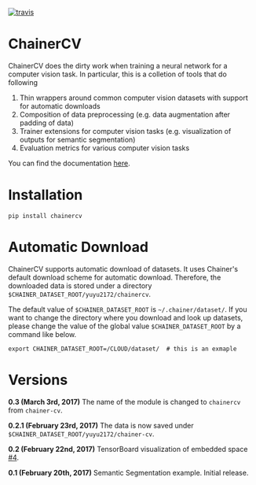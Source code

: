 [![travis](https://travis-ci.org/yuyu2172/chainercv.svg?branch=master)](https://travis-ci.org/yuyu2172/chainercv)

<!--[![pypi](https://img.shields.io/pypi/v/chainercv.svg)](https://pypi.python.org/pypi/chainercv)-->

# ChainerCV

ChainerCV does the dirty work when training a neural network for a computer vision task. In particular, this is a colletion of tools that do following

1. Thin wrappers around common computer vision datasets with support for automatic downloads
2. Composition of data preprocessing (e.g. data augmentation after padding of data)
3. Trainer extensions for computer vision tasks (e.g. visualization of outputs for semantic segmentation)
4. Evaluation metrics for various computer vision tasks


You can find the documentation [here](http://chainercv.readthedocs.io/en/latest/).



# Installation

```
pip install chainercv
```


# Automatic Download
ChainerCV supports automatic download of datasets. It uses Chainer's default download scheme for automatic download.
Therefore, the downloaded data is stored under a directory `$CHAINER_DATASET_ROOT/yuyu2172/chainercv`.

The default value of `$CHAINER_DATASET_ROOT` is `~/.chainer/dataset/`.
If you want to change the directory where you download and look up datasets, please change the value of the global value `$CHAINER_DATASET_ROOT` by a command like below.

```
export CHAINER_DATASET_ROOT=/CLOUD/dataset/  # this is an exmaple
```


# Versions

**0.3 (March 3rd, 2017)** The name of the module is changed to `chainercv` from `chainer-cv`.

**0.2.1 (February 23rd, 2017)** The data is now saved under `$CHAINER_DATASET_ROOT/yuyu2172/chainer-cv`.

**0.2 (February 22nd, 2017)** TensorBoard visualization of embedded space [#4](https://github.com/yuyu2172/chainercv/pull/4).

**0.1 (February 20th, 2017)** Semantic Segmentation example. Initial release.

